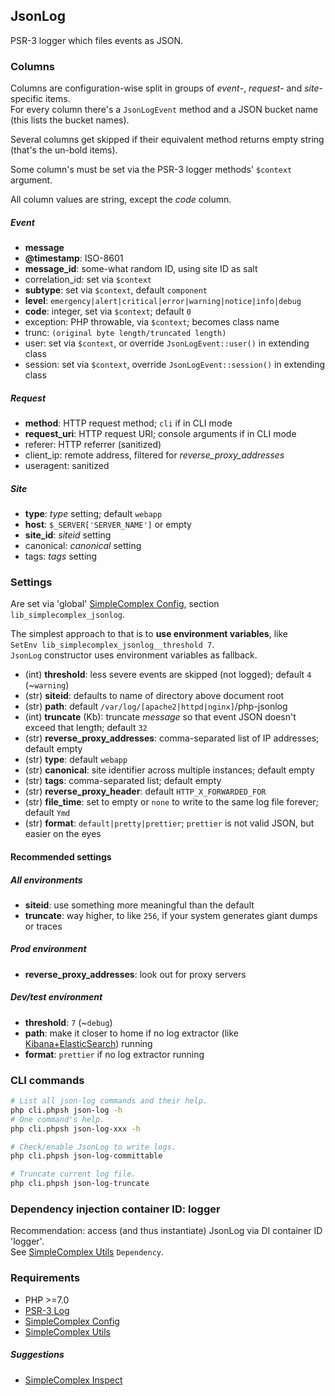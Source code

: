 ## JsonLog ##

PSR-3 logger which files events as JSON.


### Columns ###

Columns are configuration-wise split in groups of _event_-, _request_- and _site_-specific items.  
For every column there's a ```JsonLogEvent``` method and a JSON bucket name (this lists the bucket names).

Several columns get skipped if their equivalent method returns empty string (that's the un-bold items).

Some column's must be set via the PSR-3 logger methods' ```$context``` argument.

All column values are string, except the _code_ column.

##### Event #####
- **message**
- **@timestamp**: ISO-8601
- **message_id**: some-what random ID, using site ID as salt
- correlation_id: set via ```$context```
- **subtype**: set via ```$context```, default ```component```
- **level**: ```emergency|alert|critical|error|warning|notice|info|debug```
- **code**: integer, set via ```$context```; default ```0```
- exception: PHP throwable, via ```$context```; becomes class name
- trunc: ```(original byte length/truncated length)```
- user: set via ```$context```, or override ```JsonLogEvent::user()``` in extending class
- session: set via ```$context```, override ```JsonLogEvent::session()``` in extending class

##### Request #####

- **method**: HTTP request method; ```cli``` if in CLI mode
- **request_uri**: HTTP request URI; console arguments if in CLI mode
- referer: HTTP referrer (sanitized)
- client_ip: remote address, filtered for _reverse_proxy_addresses_
- useragent: sanitized

##### Site #####

- **type**: _type_ setting; default ```webapp```
- **host**: ```$_SERVER['SERVER_NAME']``` or empty
- **site_id**: _siteid_ setting
- canonical: _canonical_ setting
- tags:  _tags_ setting

### Settings ###

Are set via 'global' [SimpleComplex Config](https://github.com/simplecomplex/php-config),
section ```lib_simplecomplex_jsonlog```.

The simplest approach to that is to **use environment variables**, like  
```SetEnv lib_simplecomplex_jsonlog__threshold 7```.  
```JsonLog``` constructor uses environment variables as fallback.

- (int) **threshold**: less severe events are skipped (not logged); default ```4``` (~```warning```)
- (str) **siteid**: defaults to name of directory above document root
- (str) **path**: default ```/var/log/[apache2|httpd|nginx]```/php-jsonlog
- (int) **truncate** (Kb): truncate _message_ so that event JSON doesn't exceed that length; default ```32```
- (str) **reverse_proxy_addresses**: comma-separated list of IP addresses; default empty
- (str) **type**: default ```webapp```
- (str) **canonical**: site identifier across multiple instances; default empty
- (str) **tags**: comma-separated list; default empty
- (str) **reverse_proxy_header**: default ```HTTP_X_FORWARDED_FOR```
- (str) **file_time**: set to empty or ```none``` to write to the same log file forever; default ```Ymd```
- (str) **format**: ```default|pretty|prettier```; ```prettier``` is not valid JSON, but easier on the eyes

#### Recommended settings ####

##### All environments #####

- **siteid**: use something more meaningful than the default
- **truncate**: way higher, to like ```256```, if your system generates giant dumps or traces

##### Prod environment #####

- **reverse_proxy_addresses**: look out for proxy servers

##### Dev/test environment #####

- **threshold**: ```7``` (~```debug```)
- **path**: make it closer to home if no log extractor (like [Kibana+ElasticSearch](https://www.elastic.co)) running
- **format**: ```prettier``` if no log extractor running


### CLI commands ###

```bash
# List all json-log commands and their help.
php cli.phpsh json-log -h
# One command's help.
php cli.phpsh json-log-xxx -h

# Check/enable JsonLog to write logs.
php cli.phpsh json-log-committable

# Truncate current log file.
php cli.phpsh json-log-truncate
```

### Dependency injection container ID: logger ###

Recommendation: access (and thus instantiate) JsonLog via DI container ID 'logger'.  
See [SimpleComplex Utils](https://github.com/simplecomplex/php-utils) ``` Dependency ```.

### Requirements ###

- PHP >=7.0
- [PSR-3 Log](https://github.com/php-fig/log)
- [SimpleComplex Config](https://github.com/simplecomplex/php-config)
- [SimpleComplex Utils](https://github.com/simplecomplex/php-utils)

##### Suggestions #####

- [SimpleComplex Inspect](https://github.com/simplecomplex/inspect)
